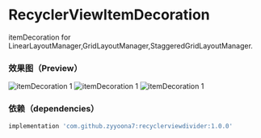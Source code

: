 # RecyclerViewItemDecoration
itemDecoration for LinearLayoutManager,GridLayoutManager,StaggeredGridLayoutManager.

### 效果图（Preview）

![itemDecoration 1](https://github.com/zyyoona7/RecyclerViewItemDecoration/blob/master/preview/linear.gif)
![itemDecoration 1](https://github.com/zyyoona7/RecyclerViewItemDecoration/blob/master/preview/grid.gif)
![itemDecoration 1](https://github.com/zyyoona7/RecyclerViewItemDecoration/blob/master/preview/staggered_grid.gif)

### 依赖（dependencies）

```groovy
implementation 'com.github.zyyoona7:recyclerviewdivider:1.0.0'
```
